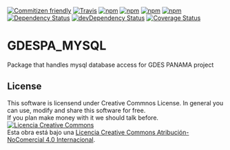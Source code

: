 [![Commitizen friendly](https://img.shields.io/badge/commitizen-friendly-brightgreen.svg)](http://commitizen.github.io/cz-cli/)
[![Travis](https://img.shields.io/travis/Ariadna-Software/gdespa_mysql.svg?maxAge=2592000)](https://travis-ci.org/Ariadna-Software/gdespa_mysql)
[![npm](https://img.shields.io/npm/v/gdespa_mysql.svg?maxAge=2592000)](https://www.npmjs.com/package/gdespa_mysql)
[![npm](https://img.shields.io/npm/l/gdespa_mysql.svg?maxAge=2592000)](https://creativecommons.org/licenses/by-nc/4.0/)
[![npm](https://img.shields.io/npm/dm/gdespa_mysql.svg?maxAge=2592000)](https://www.npmjs.com/package/gdespa_mysql)
[![npm](https://img.shields.io/npm/dt/gdespa_mysql.svg?maxAge=2592000)](https://www.npmjs.com/package/gdespa_mysql)
[![Dependency Status](https://david-dm.org/Ariadna-Software/gdespa_mysql.svg)](https://david-dm.org/Ariadna-Software/gdespa_mysql)
[![devDependency Status](https://david-dm.org/Ariadna-Software/gdespa_mysql/dev-status.svg)](https://david-dm.org/Ariadna-Software/gdespa_mysql#info=devDependencies)
[![Coverage Status](https://coveralls.io/repos/github/Ariadna-Software/gdespa_mysql/badge.svg?branch=master)](https://coveralls.io/github/Ariadna-Software/gdespa_mysql?branch=master)
   
# GDESPA_MYSQL  
Package that handles mysql database access for GDES PANAMA project

## License  
This software is licensend under Creative Commnos License. In general you can use, modify and share this software for free.  
If you plan make money with it we should talk before.  
<a rel="license" href="http://creativecommons.org/licenses/by-nc/4.0/"><img alt="Licencia Creative Commons" style="border-width:0" src="https://i.creativecommons.org/l/by-nc/4.0/88x31.png" /></a><br />Esta obra está bajo una <a rel="license" href="http://creativecommons.org/licenses/by-nc/4.0/">Licencia Creative Commons Atribución-NoComercial 4.0 Internacional</a>.

